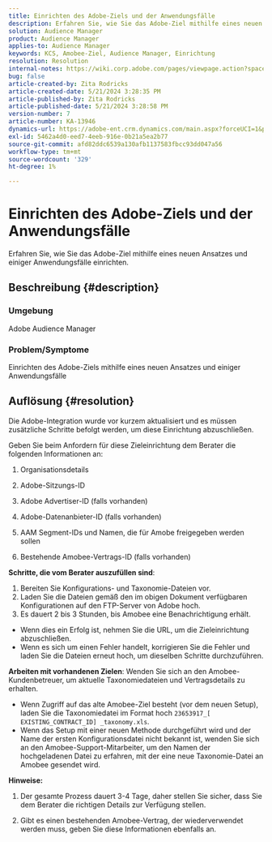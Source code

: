 ```yaml
---
title: Einrichten des Adobe-Ziels und der Anwendungsfälle
description: Erfahren Sie, wie Sie das Adobe-Ziel mithilfe eines neuen Ansatzes und einiger Anwendungsfälle einrichten.
solution: Audience Manager
product: Audience Manager
applies-to: Audience Manager
keywords: KCS, Amobee-Ziel, Audience Manager, Einrichtung
resolution: Resolution
internal-notes: https://wiki.corp.adobe.com/pages/viewpage.action?spaceKey=MCPI&title=Turn+Amobee+-+AAM+Destination
bug: false
article-created-by: Zita Rodricks
article-created-date: 5/21/2024 3:28:35 PM
article-published-by: Zita Rodricks
article-published-date: 5/21/2024 3:28:58 PM
version-number: 7
article-number: KA-13946
dynamics-url: https://adobe-ent.crm.dynamics.com/main.aspx?forceUCI=1&pagetype=entityrecord&etn=knowledgearticle&id=c57a1cc9-8617-ef11-9f89-6045bd06eea5
exl-id: 5462a4d0-eed7-4eeb-916e-0b21a5ea2b77
source-git-commit: afd82ddc6539a130afb1137583fbcc93dd047a56
workflow-type: tm+mt
source-wordcount: '329'
ht-degree: 1%

---
```


# Einrichten des Adobe-Ziels und der Anwendungsfälle


Erfahren Sie, wie Sie das Adobe-Ziel mithilfe eines neuen Ansatzes und einiger Anwendungsfälle einrichten.

## Beschreibung {#description}


### Umgebung

Adobe Audience Manager

### Problem/Symptome

Einrichten des Adobe-Ziels mithilfe eines neuen Ansatzes und einiger Anwendungsfälle


## Auflösung {#resolution}


Die Adobe-Integration wurde vor kurzem aktualisiert und es müssen zusätzliche Schritte befolgt werden, um diese Einrichtung abzuschließen.

Geben Sie beim Anfordern für diese Zieleinrichtung dem Berater die folgenden Informationen an:

1. Organisationsdetails

2. Adobe-Sitzungs-ID

3. Adobe Advertiser-ID (falls vorhanden)

4. Adobe-Datenanbieter-ID (falls vorhanden)

5. AAM Segment-IDs und Namen, die für Amobe freigegeben werden sollen

6. Bestehende Amobee-Vertrags-ID (falls vorhanden)

<b>Schritte, die vom Berater auszufüllen sind</b>:

1. Bereiten Sie Konfigurations- und Taxonomie-Dateien vor.
2. Laden Sie die Dateien gemäß den im obigen Dokument verfügbaren Konfigurationen auf den FTP-Server von Adobe hoch.
3. Es dauert 2 bis 3 Stunden, bis Amobee eine Benachrichtigung erhält.


- Wenn dies ein Erfolg ist, nehmen Sie die URL, um die Zieleinrichtung abzuschließen.
- Wenn es sich um einen Fehler handelt, korrigieren Sie die Fehler und laden Sie die Dateien erneut hoch, um dieselben Schritte durchzuführen.


<b>Arbeiten mit vorhandenen Zielen</b>: Wenden Sie sich an den Amobee-Kundenbetreuer, um aktuelle Taxonomiedateien und Vertragsdetails zu erhalten.

- Wenn Zugriff auf das alte Amobee-Ziel besteht (vor dem neuen Setup), laden Sie die Taxonomiedatei im Format hoch `23653917_[ EXISTING_CONTRACT_ID] _taxonomy.xls`.
- Wenn das Setup mit einer neuen Methode durchgeführt wird und der Name der ersten Konfigurationsdatei nicht bekannt ist, wenden Sie sich an den Amobee-Support-Mitarbeiter, um den Namen der hochgeladenen Datei zu erfahren, mit der eine neue Taxonomie-Datei an Amobee gesendet wird.


<b>Hinweise:</b>

1. Der gesamte Prozess dauert 3-4 Tage, daher stellen Sie sicher, dass Sie dem Berater die richtigen Details zur Verfügung stellen.

2. Gibt es einen bestehenden Amobee-Vertrag, der wiederverwendet werden muss, geben Sie diese Informationen ebenfalls an.
